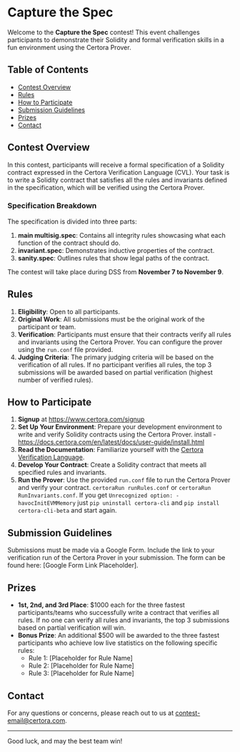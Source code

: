 # Capture the Spec

Welcome to the **Capture the Spec** contest! This event challenges participants to demonstrate their Solidity and formal verification skills in a fun environment using the Certora Prover.

## Table of Contents
- [Contest Overview](#contest-overview)
- [Rules](#rules)
- [How to Participate](#how-to-participate)
- [Submission Guidelines](#submission-guidelines)
- [Prizes](#prizes)
- [Contact](#contact)

## Contest Overview

In this contest, participants will receive a formal specification of a Solidity contract expressed in the Certora Verification Language (CVL). Your task is to write a Solidity contract that satisfies all the rules and invariants defined in the specification, which will be verified using the Certora Prover.

### Specification Breakdown
The specification is divided into three parts:
1. **main multisig.spec**: Contains all integrity rules showcasing what each function of the contract should do.
2. **invariant.spec**: Demonstrates inductive properties of the contract.
3. **sanity.spec**: Outlines rules that show legal paths of the contract.

The contest will take place during DSS from **November 7 to November 9**.

## Rules

1. **Eligibility**: Open to all participants.
2. **Original Work**: All submissions must be the original work of the participant or team.
3. **Verification**: Participants must ensure that their contracts verify all rules and invariants using the Certora Prover. You can configure the prover using the `run.conf` file provided.
4. **Judging Criteria**: The primary judging criteria will be based on the verification of all rules. If no participant verifies all rules, the top 3 submissions will be awarded based on partial verification (highest number of verified rules).

## How to Participate


1. **Signup** at https://www.certora.com/signup
2. **Set Up Your Environment**: Prepare your development environment to write and verify Solidity contracts using the Certora Prover.  install - https://docs.certora.com/en/latest/docs/user-guide/install.html
3. **Read the Documentation**: Familiarize yourself with the [Certora Verification Language](https://docs.certora.com/).
4. **Develop Your Contract**: Create a Solidity contract that meets all specified rules and invariants.
5. **Run the Prover**: Use the provided `run.conf` file to run the Certora Prover and verify your contract. `certoraRun runRules.conf`  or `certoraRun RunInvariants.conf`. If you get `Unrecognized option: -havocInitEVMMemory` just `pip uninstall certora-cli` and `pip install certora-cli-beta` and start again.

## Submission Guidelines

Submissions must be made via a Google Form. Include the link to your verification run of the Certora Prover in your submission. The form can be found here: [Google Form Link Placeholder].

## Prizes

- **1st, 2nd, and 3rd Place**: $1000 each for the three fastest participants/teams who successfully write a contract that verifies all rules. If no one can verify all rules and invariants, the top 3 submissions based on partial verification will win.
- **Bonus Prize**: An additional $500 will be awarded to the three fastest participants who achieve low live statistics on the following specific rules:
  - Rule 1: [Placeholder for Rule Name]
  - Rule 2: [Placeholder for Rule Name]
  - Rule 3: [Placeholder for Rule Name]

## Contact

For any questions or concerns, please reach out to us at [contest-email@certora.com](mailto:contest-email@certora.com).

---

Good luck, and may the best team win!
